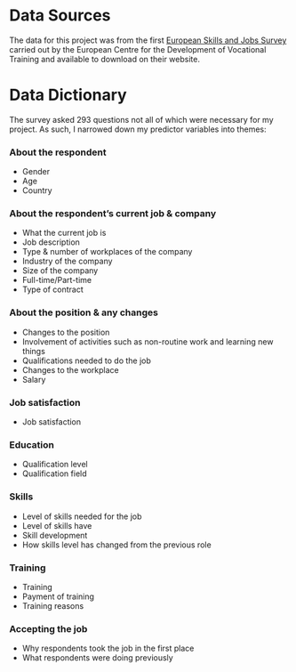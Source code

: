 # Data Sources

The data for this project was from the first [European Skills and Jobs Survey](https://www.cedefop.europa.eu/en/projects/european-skills-and-jobs-survey-esjs) carried out by the European Centre for the Development of Vocational Training and available to download on their website. 

# Data Dictionary
The survey asked 293 questions not all of which were necessary for my project. As such, I narrowed down my predictor variables into themes:

### About the respondent
- Gender
- Age
- Country

### About the respondent’s current job & company
- What the current job is
- Job description
- Type & number of workplaces of the company 
- Industry of the company
- Size of the company
- Full-time/Part-time
- Type of contract

### About the position & any changes 
- Changes to the position
- Involvement of activities such as non-routine work and learning new things
- Qualifications needed to do the job
- Changes to the workplace
- Salary

### Job satisfaction
- Job satisfaction

### Education
- Qualification level
- Qualification field

### Skills
- Level of skills needed for the job
- Level of skills have
- Skill development 
- How skills level has changed from the previous role

### Training
- Training
- Payment of training
- Training reasons

### Accepting the job
- Why respondents took the job in the first place
- What respondents were doing previously 



```python

```
